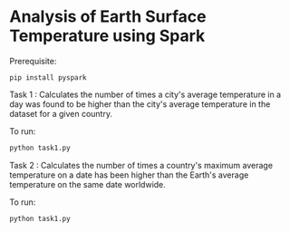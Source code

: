 <h1>Analysis of Earth Surface Temperature using Spark</h1>

Prerequisite:
```
pip install pyspark
```

Task 1 : Calculates the number of times a city's average temperature in a day was found to be higher than the city's average temperature in the dataset for a given country.

To run:
```python 
python task1.py
```

Task 2 : Calculates the number of times a country's maximum average temperature on a date has been higher than the Earth's average temperature on the same date worldwide.

To run:
```python 
python task1.py
```
